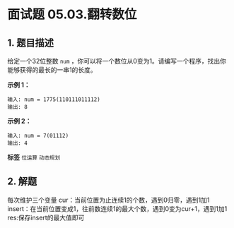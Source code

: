 # 面试题 05.03.翻转数位

## 1. 题目描述

给定一个32位整数 `num` ，你可以将一个数位从0变为1。请编写一个程序，找出你能够获得的最长的一串1的长度。

 **示例 1：** 

```
输入: num = 1775(110111011112)
输出: 8

```
 **示例 2：** 

```
输入: num = 7(01112)
输出: 4

```
 
**标签**
`位运算` `动态规划` 


## 2. 解题
每次维护三个变量
cur：当前位置为止连续1的个数，遇到0归零，遇到1加1
insert：在当前位置变成1，往前数连续1的最大个数，遇到0变为cur+1，遇到1加1
res:保存insert的最大值即可

